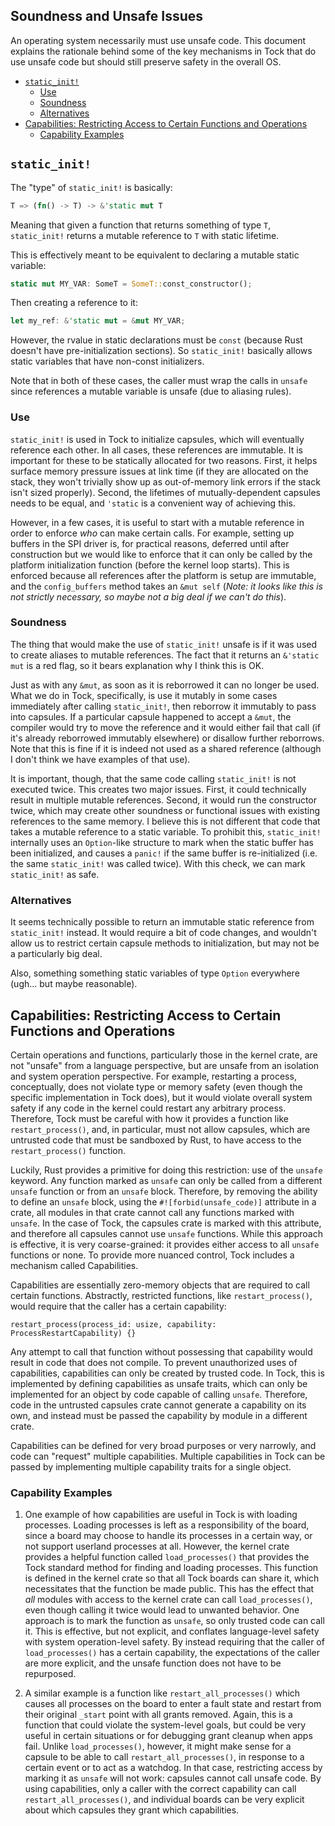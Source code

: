 Soundness and Unsafe Issues
---------------------------

An operating system necessarily must use unsafe code. This document explains
the rationale behind some of the key mechanisms in Tock that do use unsafe code
but should still preserve safety in the overall OS.

<!-- npm i -g markdown-toc; markdown-toc -i Soundness.md -->

<!-- toc -->

- [`static_init!`](#static_init)
  * [Use](#use)
  * [Soundness](#soundness)
  * [Alternatives](#alternatives)
- [Capabilities: Restricting Access to Certain Functions and Operations](#capabilities-restricting-access-to-certain-functions-and-operations)
  * [Capability Examples](#capability-examples)

<!-- tocstop -->

## `static_init!`

The "type" of `static_init!` is basically:

```rust
T => (fn() -> T) -> &'static mut T
```

Meaning that given a function that returns something of type `T`, `static_init!`
returns a mutable reference to `T` with static lifetime.

This is effectively meant to be equivalent to declaring a mutable static
variable:

```rust
static mut MY_VAR: SomeT = SomeT::const_constructor();
```

Then creating a reference to it:

```rust
let my_ref: &'static mut = &mut MY_VAR;
```

However, the rvalue in static declarations must be `const` (because Rust doesn't
have pre-initialization sections). So `static_init!` basically allows static
variables that have non-const initializers.

Note that in both of these cases, the caller must wrap the calls in `unsafe`
since references a mutable variable is unsafe (due to aliasing rules).

### Use

`static_init!` is used in Tock to initialize capsules, which will eventually
reference each other. In all cases, these references are immutable. It is
important for these to be statically allocated for two reasons. First, it helps
surface memory pressure issues at link time (if they are allocated on the stack,
they won't trivially show up as out-of-memory link errors if the stack isn't
sized properly). Second, the lifetimes of mutually-dependent capsules needs to
be equal, and `'static` is a convenient way of achieving this.

However, in a few cases, it is useful to start with a mutable reference in order
to enforce _who_ can make certain calls. For example, setting up buffers in the
SPI driver is, for practical reasons, deferred until after construction but we
would like to enforce that it can only be called by the platform initialization
function (before the kernel loop starts). This is enforced because all
references after the platform is setup are immutable, and the `config_buffers`
method takes an `&mut self` (_Note: it looks like this is not strictly
necessary, so maybe not a big deal if we can't do this_).

### Soundness

The thing that would make the use of `static_init!` unsafe is if it was used to
create aliases to mutable references. The fact that it returns an `&'static mut`
is a red flag, so it bears explanation why I think this is OK.

Just as with any `&mut`, as soon as it is reborrowed it can no longer be used.
What we do in Tock, specifically, is use it mutably in some cases immediately
after calling `static_init!`, then reborrow it immutably to pass into capsules.
If a particular capsule happened to accept a `&mut`, the compiler would try to
move the reference and it would either fail that call (if it's already
reborrowed immutably elsewhere) or disallow further reborrows. Note that this is
fine if it is indeed not used as a shared reference (although I don't think we
have examples of that use).

It is important, though, that the same code calling `static_init!` is not
executed twice. This creates two major issues. First, it could technically
result in multiple mutable references. Second, it would run the constructor
twice, which may create other soundness or functional issues with existing
references to the same memory. I believe this is not different that code that
takes a mutable reference to a static variable. To prohibit this, `static_init!`
internally uses an `Option`-like structure to mark when the static buffer has
been initialized, and causes a `panic!` if the same buffer is re-initialized
(i.e. the same `static_init!` was called twice). With this check, we can mark
`static_init!` as safe.

### Alternatives

It seems technically possible to return an immutable static reference from
`static_init!` instead. It would require a bit of code changes, and wouldn't
allow us to restrict certain capsule methods to initialization, but may not be a
particularly big deal.

Also, something something static variables of type `Option` everywhere (ugh...
but maybe reasonable).


## Capabilities: Restricting Access to Certain Functions and Operations

Certain operations and functions, particularly those in the kernel crate, are
not "unsafe" from a language perspective, but are unsafe from an isolation and
system operation perspective. For example, restarting a process, conceptually,
does not violate type or memory safety (even though the specific implementation
in Tock does), but it would violate overall system safety if any code in the
kernel could restart any arbitrary process. Therefore, Tock must be careful with
how it provides a function like `restart_process()`, and, in particular, must
not allow capsules, which are untrusted code that must be sandboxed by Rust, to
have access to the `restart_process()` function.

Luckily, Rust provides a primitive for doing this restriction: use of the
`unsafe` keyword. Any function marked as `unsafe` can only be called from a
different `unsafe` function or from an `unsafe` block. Therefore, by removing
the ability to define an `unsafe` block, using the `#![forbid(unsafe_code)]`
attribute in a crate, all modules in that crate cannot call any functions marked
with `unsafe`. In the case of Tock, the capsules crate is marked with this
attribute, and therefore all capsules cannot use `unsafe` functions. While this
approach is effective, it is very coarse-grained: it provides either access to
all `unsafe` functions or none. To provide more nuanced control, Tock includes
a mechanism called Capabilities.

Capabilities are essentially zero-memory objects that are required to call
certain functions. Abstractly, restricted functions, like `restart_process()`,
would require that the caller has a certain capability:

    restart_process(process_id: usize, capability: ProcessRestartCapability) {}

Any attempt to call that function without possessing that capability would
result in code that does not compile. To prevent unauthorized uses of
capabilities, capabilities can only be created by trusted code. In Tock, this is
implemented by defining capabilities as unsafe traits, which can only be
implemented for an object by code capable of calling `unsafe`. Therefore, code
in the untrusted capsules crate cannot generate a capability on its own, and
instead must be passed the capability by module in a different crate.

Capabilities can be defined for very broad purposes or very narrowly, and code
can "request" multiple capabilities. Multiple capabilities in Tock can be passed
by implementing multiple capability traits for a single object.

### Capability Examples

1. One example of how capabilities are useful in Tock is with loading processes.
   Loading processes is left as a responsibility of the board, since a board may
   choose to handle its processes in a certain way, or not support userland
   processes at all. However, the kernel crate provides a helpful function
   called `load_processes()` that provides the Tock standard method for finding
   and loading processes. This function is defined in the kernel crate so that
   all Tock boards can share it, which necessitates that the function be made
   public. This has the effect that _all_ modules with access to the kernel
   crate can call `load_processes()`, even though calling it twice would lead to
   unwanted behavior. One approach is to mark the function as `unsafe`, so only
   trusted code can call it. This is effective, but not explicit, and conflates
   language-level safety with system operation-level safety. By instead
   requiring that the caller of `load_processes()` has a certain capability, the
   expectations of the caller are more explicit, and the unsafe function does
   not have to be repurposed.

2. A similar example is a function like `restart_all_processes()` which causes
   all processes on the board to enter a fault state and restart from their
   original `_start` point with all grants removed. Again, this is a function
   that could violate the system-level goals, but could be very useful in
   certain situations or for debugging grant cleanup when apps fail. Unlike
   `load_processes()`, however, it might make sense for a capsule to be able to
   call `restart_all_processes()`, in response to a certain event or to act as a
   watchdog. In that case, restricting access by marking it as `unsafe` will not
   work: capsules cannot call unsafe code. By using capabilities, only a caller
   with the correct capability can call `restart_all_processes()`, and
   individual boards can be very explicit about which capsules they grant which
   capabilities.
